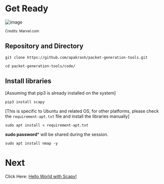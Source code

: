 # Get Ready

![image](https://user-images.githubusercontent.com/17419002/172033117-42cd563c-4e17-4b1a-8af1-eacfa0446814.png)

<sub>Credits: Marvel.com</sub>


## Repository and Directory
```
git clone https://github.com/apakrash/packet-generation-tools.git
```
```
cd packet-generation-tools/code/
```

## Install libraries
[Assuming that pip3 is already installed on the system]

```
pip3 install scapy
```

[This is specific to Ubuntu and related OS, for other platforms, please check the `requirement-apt.txt` file and install the libraries manually]

```
sudo apt install < requirement-apt.txt
```
**sudo password*** will be shared during the session.
```
sudo apt install nmap -y
```



# Next
Click Here: [Hello World with Scapy!](02-hello-world-sr-functions.md)
